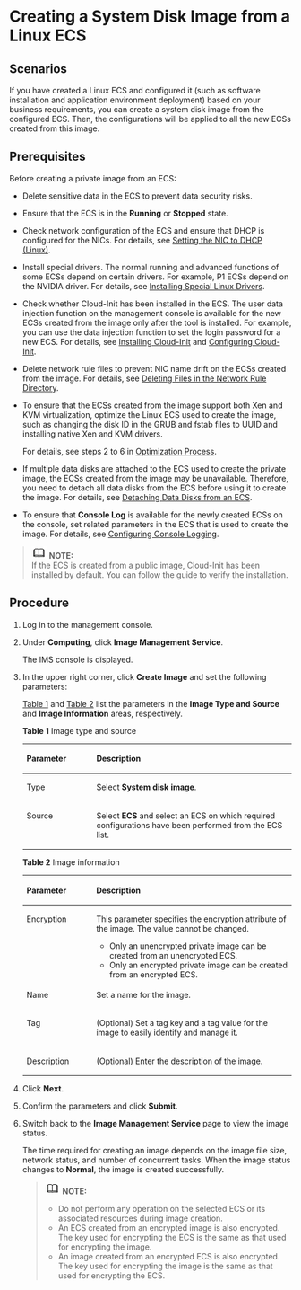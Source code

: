 # Creating a System Disk Image from a Linux ECS<a name="EN-US_TOPIC_0030713180"></a>

## Scenarios<a name="section1583993012317"></a>

If you have created a Linux ECS and configured it \(such as software installation and application environment deployment\) based on your business requirements, you can create a system disk image from the configured ECS. Then, the configurations will be applied to all the new ECSs created from this image.

## Prerequisites<a name="en-us_topic_0029124558_section14824313152247"></a>

Before creating a private image from an ECS:

-   Delete sensitive data in the ECS to prevent data security risks.
-   Ensure that the ECS is in the  **Running**  or  **Stopped**  state.
-   Check network configuration of the ECS and ensure that DHCP is configured for the NICs. For details, see  [Setting the NIC to DHCP \(Linux\)](setting-the-nic-to-dhcp-(linux).md).
-   Install special drivers. The normal running and advanced functions of some ECSs depend on certain drivers. For example, P1 ECSs depend on the NVIDIA driver. For details, see  [Installing Special Linux Drivers](installing-special-linux-drivers.md).
-   Check whether Cloud-Init has been installed in the ECS. The user data injection function on the management console is available for the new ECSs created from the image only after the tool is installed. For example, you can use the data injection function to set the login password for a new ECS. For details, see  [Installing Cloud-Init](installing-cloud-init.md)  and  [Configuring Cloud-Init](configuring-cloud-init.md).
-   Delete network rule files to prevent NIC name drift on the ECSs created from the image. For details, see  [Deleting Files in the Network Rule Directory](deleting-files-in-the-network-rule-directory.md).
-   To ensure that the ECSs created from the image support both Xen and KVM virtualization, optimize the Linux ECS used to create the image, such as changing the disk ID in the GRUB and fstab files to UUID and installing native Xen and KVM drivers.

    For details, see steps 2 to 6 in  [Optimization Process](optimization-process-(linux).md).

-   If multiple data disks are attached to the ECS used to create the private image, the ECSs created from the image may be unavailable. Therefore, you need to detach all data disks from the ECS before using it to create the image. For details, see  [Detaching Data Disks from an ECS](detaching-data-disks-from-an-ecs.md).
-   To ensure that  **Console Log**  is available for the newly created ECSs on the console, set related parameters in the ECS that is used to create the image. For details, see  [Configuring Console Logging](configuring-console-logging.md).

>![](public_sys-resources/icon-note.gif) **NOTE:**   
>If the ECS is created from a public image, Cloud-Init has been installed by default. You can follow the guide to verify the installation.  

## Procedure<a name="section56420413328"></a>

1.  Log in to the management console.
2.  Under  **Computing**, click  **Image Management Service**.

    The IMS console is displayed.

3.  In the upper right corner, click  **Create Image**  and set the following parameters:

    [Table 1](#en-us_topic_0030713149_table050019474117)  and  [Table 2](#en-us_topic_0030713149_table6978715749)  list the parameters in the  **Image Type and Source**  and  **Image Information**  areas, respectively.

    **Table  1**  Image type and source

    <a name="en-us_topic_0030713149_table050019474117"></a>
    <table><thead align="left"><tr id="en-us_topic_0030713149_row1350164712110"><th class="cellrowborder" valign="top" width="25.96%" id="mcps1.2.3.1.1"><p id="en-us_topic_0030713149_p12501447314"><a name="en-us_topic_0030713149_p12501447314"></a><a name="en-us_topic_0030713149_p12501447314"></a>Parameter</p>
    </th>
    <th class="cellrowborder" valign="top" width="74.03999999999999%" id="mcps1.2.3.1.2"><p id="en-us_topic_0030713149_p1350114720117"><a name="en-us_topic_0030713149_p1350114720117"></a><a name="en-us_topic_0030713149_p1350114720117"></a>Description</p>
    </th>
    </tr>
    </thead>
    <tbody><tr id="en-us_topic_0030713149_row350214713113"><td class="cellrowborder" valign="top" width="25.96%" headers="mcps1.2.3.1.1 "><p id="en-us_topic_0030713149_p650294716116"><a name="en-us_topic_0030713149_p650294716116"></a><a name="en-us_topic_0030713149_p650294716116"></a>Type</p>
    </td>
    <td class="cellrowborder" valign="top" width="74.03999999999999%" headers="mcps1.2.3.1.2 "><p id="en-us_topic_0030713149_p75021947615"><a name="en-us_topic_0030713149_p75021947615"></a><a name="en-us_topic_0030713149_p75021947615"></a>Select <strong id="en-us_topic_0030713149_b9800161192315"><a name="en-us_topic_0030713149_b9800161192315"></a><a name="en-us_topic_0030713149_b9800161192315"></a>System disk image</strong>.</p>
    </td>
    </tr>
    <tr id="en-us_topic_0030713149_row1650284720113"><td class="cellrowborder" valign="top" width="25.96%" headers="mcps1.2.3.1.1 "><p id="en-us_topic_0030713149_p125022471113"><a name="en-us_topic_0030713149_p125022471113"></a><a name="en-us_topic_0030713149_p125022471113"></a>Source</p>
    </td>
    <td class="cellrowborder" valign="top" width="74.03999999999999%" headers="mcps1.2.3.1.2 "><p id="en-us_topic_0030713149_p850214712118"><a name="en-us_topic_0030713149_p850214712118"></a><a name="en-us_topic_0030713149_p850214712118"></a>Select <strong id="en-us_topic_0030713149_b1429910143237"><a name="en-us_topic_0030713149_b1429910143237"></a><a name="en-us_topic_0030713149_b1429910143237"></a>ECS</strong> and select an ECS on which required configurations have been performed from the ECS list.</p>
    </td>
    </tr>
    </tbody>
    </table>

    **Table  2**  Image information

    <a name="en-us_topic_0030713149_table6978715749"></a>
    <table><thead align="left"><tr id="en-us_topic_0030713149_row1597918159415"><th class="cellrowborder" valign="top" width="25.91%" id="mcps1.2.3.1.1"><p id="en-us_topic_0030713149_p597916152418"><a name="en-us_topic_0030713149_p597916152418"></a><a name="en-us_topic_0030713149_p597916152418"></a>Parameter</p>
    </th>
    <th class="cellrowborder" valign="top" width="74.09%" id="mcps1.2.3.1.2"><p id="en-us_topic_0030713149_p99796151642"><a name="en-us_topic_0030713149_p99796151642"></a><a name="en-us_topic_0030713149_p99796151642"></a>Description</p>
    </th>
    </tr>
    </thead>
    <tbody><tr id="en-us_topic_0030713149_row190153318123"><td class="cellrowborder" valign="top" width="25.91%" headers="mcps1.2.3.1.1 "><p id="en-us_topic_0030713149_p156591952159"><a name="en-us_topic_0030713149_p156591952159"></a><a name="en-us_topic_0030713149_p156591952159"></a>Encryption</p>
    </td>
    <td class="cellrowborder" valign="top" width="74.09%" headers="mcps1.2.3.1.2 "><p id="en-us_topic_0030713149_p96591652653"><a name="en-us_topic_0030713149_p96591652653"></a><a name="en-us_topic_0030713149_p96591652653"></a>This parameter specifies the encryption attribute of the image. The value cannot be changed.</p>
    <a name="en-us_topic_0030713149_ul94161232191418"></a><a name="en-us_topic_0030713149_ul94161232191418"></a><ul id="en-us_topic_0030713149_ul94161232191418"><li>Only an unencrypted private image can be created from an unencrypted <span id="en-us_topic_0030713149_text9398194114266"><a name="en-us_topic_0030713149_text9398194114266"></a><a name="en-us_topic_0030713149_text9398194114266"></a>ECS</span><span id="en-us_topic_0030713149_text1839914412264"><a name="en-us_topic_0030713149_text1839914412264"></a><a name="en-us_topic_0030713149_text1839914412264"></a></span>.</li><li>Only an encrypted private image can be created from an encrypted <span id="en-us_topic_0030713149_text1730719615276"><a name="en-us_topic_0030713149_text1730719615276"></a><a name="en-us_topic_0030713149_text1730719615276"></a>ECS</span><span id="en-us_topic_0030713149_text43081663272"><a name="en-us_topic_0030713149_text43081663272"></a><a name="en-us_topic_0030713149_text43081663272"></a></span>.</li></ul>
    </td>
    </tr>
    <tr id="en-us_topic_0030713149_row36593522511"><td class="cellrowborder" valign="top" width="25.91%" headers="mcps1.2.3.1.1 "><p id="en-us_topic_0030713149_p19659452051"><a name="en-us_topic_0030713149_p19659452051"></a><a name="en-us_topic_0030713149_p19659452051"></a>Name</p>
    </td>
    <td class="cellrowborder" valign="top" width="74.09%" headers="mcps1.2.3.1.2 "><p id="en-us_topic_0030713149_p126597521359"><a name="en-us_topic_0030713149_p126597521359"></a><a name="en-us_topic_0030713149_p126597521359"></a>Set a name for the image.</p>
    </td>
    </tr>
    <tr id="en-us_topic_0030713149_row142057141619"><td class="cellrowborder" valign="top" width="25.91%" headers="mcps1.2.3.1.1 "><p id="en-us_topic_0030713149_p1420612141267"><a name="en-us_topic_0030713149_p1420612141267"></a><a name="en-us_topic_0030713149_p1420612141267"></a>Tag</p>
    </td>
    <td class="cellrowborder" valign="top" width="74.09%" headers="mcps1.2.3.1.2 "><p id="en-us_topic_0030713149_p820611415612"><a name="en-us_topic_0030713149_p820611415612"></a><a name="en-us_topic_0030713149_p820611415612"></a>(Optional) Set a tag key and a tag value for the image to easily identify and manage it.</p>
    </td>
    </tr>
    <tr id="en-us_topic_0030713149_row720613141962"><td class="cellrowborder" valign="top" width="25.91%" headers="mcps1.2.3.1.1 "><p id="en-us_topic_0030713149_p7206111416617"><a name="en-us_topic_0030713149_p7206111416617"></a><a name="en-us_topic_0030713149_p7206111416617"></a>Description</p>
    </td>
    <td class="cellrowborder" valign="top" width="74.09%" headers="mcps1.2.3.1.2 "><p id="en-us_topic_0030713149_p420631410613"><a name="en-us_topic_0030713149_p420631410613"></a><a name="en-us_topic_0030713149_p420631410613"></a>(Optional) Enter the description of the image.</p>
    </td>
    </tr>
    </tbody>
    </table>

4.  Click  **Next**.
5.  Confirm the parameters and click  **Submit**.
6.  Switch back to the  **Image Management Service**  page to view the image status. 

    The time required for creating an image depends on the image file size, network status, and number of concurrent tasks. When the image status changes to  **Normal**, the image is created successfully.

    >![](public_sys-resources/icon-note.gif) **NOTE:**   
    >-   Do not perform any operation on the selected ECS or its associated resources during image creation.  
    >-   An ECS created from an encrypted image is also encrypted. The key used for encrypting the ECS is the same as that used for encrypting the image.  
    >-   An image created from an encrypted ECS is also encrypted. The key used for encrypting the image is the same as that used for encrypting the ECS.  


